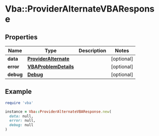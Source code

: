 # Vba::ProviderAlternateVBAResponse

## Properties

| Name | Type | Description | Notes |
| ---- | ---- | ----------- | ----- |
| **data** | [**ProviderAlternate**](ProviderAlternate.md) |  | [optional] |
| **error** | [**VBAProblemDetails**](VBAProblemDetails.md) |  | [optional] |
| **debug** | [**Debug**](Debug.md) |  | [optional] |

## Example

```ruby
require 'vba'

instance = Vba::ProviderAlternateVBAResponse.new(
  data: null,
  error: null,
  debug: null
)
```

